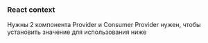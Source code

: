 ### React context

Нужны 2 компонента Provider и Consumer
Provider нужен, чтобы установить значение для использования ниже

